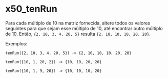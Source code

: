 # x50_tenRun

Para cada múltiplo de 10 na matriz fornecida, altere todos os valores seguintes para que sejam esse múltiplo de 10, até encontrar outro múltiplo de 10. Então, `{2, 10, 3, 4, 20, 5}` resulta `{2, 10, 10, 10, 20, 20}`.

Exemplos:
```
tenRun({2, 10, 3, 4, 20, 5}) -> {2, 10, 10, 10, 20, 20}

tenRun({10, 1, 20, 2}) -> {10, 10, 20, 20}

tenRun({10, 1, 9, 20}) -> {10, 10, 10, 20}
```